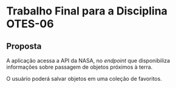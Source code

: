 # Trabalho Final para a Disciplina OTES-06

## Proposta

A aplicação acessa a API da NASA, no *endpoint* que disponibiliza informações sobre passagem de objetos próximos à terra.

O usuário poderá salvar objetos em uma coleção de favoritos.